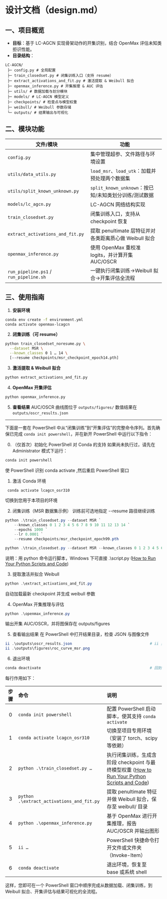 # 设计文档（design.md）

## 一、项目概览
- **目标**：基于 LC-AGCN 实现骨架动作的开集识别，结合 OpenMax 评估未知类拒识性能。
- **目录结构**：
```
LC-AGCN/ 
 ├─ config.py # 全局配置 
 ├─ train_closedset.py # 闭集训练入口（支持 resume） 
 ├─ extract_activations_and_fit.py # 激活提取 & Weibull 拟合 
 ├─ openmax_inference.py # 开集推理 & AUC 评估 
 ├─ utils/ # 数据加载与划分模块
 ├─ models/ # LC-AGCN 模型定义 
 ├─ checkpoints/ # 检查点与模型权重 
 ├─ weibull/ # Weibull 参数存储 
 └─ outputs/ # 结果输出与可视化
```

## 二、模块功能

| 文件/模块                                  | 功能                                     |
|----------------------------------------|----------------------------------------|
| `config.py`                            | 集中管理超参、文件路径与环境设置                       |
| `utils/data_utils.py`                  | `load_msr`、`load_utk`：加载并预处理两个数据集      |
| `utils/split_known_unknown.py`         | `split_known_unknown`：按已知/未知类划分训练/测试数据 |
| `models/lc_agcn.py`                    | LC-AGCN 网络结构实现                         |
| `train_closedset.py`                   | 闭集训练入口，支持从 checkpoint 恢复               |
| `extract_activations_and_fit.py`       | 提取 penultimate 层特征并对各类距离质心做 Weibull 拟合 |
| `openmax_inference.py`                 | 使用 OpenMax 重校准 logits，并计算开集 AUC/OSCR   |
| `run_pipeline.ps1` / `run_pipeline.sh` | 一键执行闭集训练→Weibull 拟合→开集评估全流程            |

## 三、使用指南

1. **安装环境**  
 ```bash
 conda env create -f environment.yml
 conda activate openmax-lcagcn
```

2. **闭集训练（可 resume）**  
```bash
python train_closedset_noresume.py \
  --dataset MSR \
  --known_classes 0 1 … 14 \
  [--resume checkpoints/msr_checkpoint_epoch14.pth]
```

3. **激活提取 & Weibull 拟合**  
```bash
python extract_activations_and_fit.py
```

4. **OpenMax 开集评估**
```bash
python openmax_inference.py
```

5. **查看结果**
AUC/OSCR 曲线图位于 `outputs/figures/`
数值结果在 `outputs/oscr_results.json`

---

下面是一套在 PowerShell 中从“闭集训练”到“开集评估”的完整命令序列。首先确保已完成 `conda init powershell`，并在新开 PowerShell 中运行以下指令：

0. （仅首次）初始化 PowerShell 对 Conda 的支持 
如果尚未执行过，请先在 Administrator 模式下运行：
```powershell
conda init powershell
```
使 PowerShell 识别 conda activate ,然后重启 PowerShell 窗口

1. 激活 Conda 环境
```powershell
 conda activate lcagcn_osr310
 ```
切换到您用于本项目的环境

2. 闭集训练（MSR 数据集示例）
训练前可选地指定 --resume 路径继续训练
```powershell
python .\train_closedset.py --dataset MSR `
    --known_classes 0 1 2 3 4 5 6 7 8 9 10 11 12 13 14 `
    --epochs 1000 `
    --lr 0.0001 `
    --resume checkpoints/msr_checkpoint_epoch99.pth
```
```powershell
python .\train_closedset.py --dataset MSR --known_classes 0 1 2 3 4 5 6 7 8 9 10 11 12 13 14 --epochs 100 lr 0.001
```
说明：用 python 命令运行脚本，Windows 下可直接 .\script.py ([How to Run Your Python Scripts and Code](https://realpython.com/run-python-scripts/?utm_source=chatgpt.com))

3. 提取激活并拟合 Weibull 
```powershell
python .\extract_activations_and_fit.py
```
自动加载最新 checkpoint 并生成 weibull 参数

4. OpenMax 开集推理与评估 
```powershell
python .\openmax_inference.py
```
输出开集 AUC/OSCR，并将图保存在 outputs/figures

5. 查看输出结果 
在 PowerShell 中打开结果目录，检查 JSON 与图像文件
```powershell
ii .\outputs\oscr_results.json                                   # ii 是 PowerShell 别名，等同于 Invoke-Item
ii .\outputs\figures\roc_curve_msr.png
```

6. 退出环境
```powershell
conda deactivate                                                 # 回到 base 或退出 conda 环境
```

每行作用如下：

| 步骤 | 命令 | 说明 |
|:----:|:-----|:-----|
| 0 | `conda init powershell` | 配置 PowerShell 启动脚本，使其支持 `conda activate`  |
| 1 | `conda activate lcagcn_osr310` | 切换至项目专用环境（安装了 torch、scipy 等依赖） |
| 2 | `python .\train_closedset.py …` | 执行闭集训练，生成含阶段 checkpoint 与最终模型权重 ([How to Run Your Python Scripts and Code](https://realpython.com/run-python-scripts/?utm_source=chatgpt.com)) |
| 3 | `python .\extract_activations_and_fit.py` | 提取 penultimate 特征并做 Weibull 拟合，保存至 weibull/ 目录 |
| 4 | `python .\openmax_inference.py` | 基于 OpenMax 进行开集推理，报告 AUC/OSCR 并输出图形 |
| 5 | `ii …` | PowerShell 快捷命令打开文件或文件夹（Invoke-Item） |
| 6 | `conda deactivate` | 退出环境，恢复至 base 或系统 shell |

这样，您即可在一个 PowerShell 窗口中顺序完成从数据加载、闭集训练，到 Weibull 拟合、开集评估与结果可视化的全流程。
